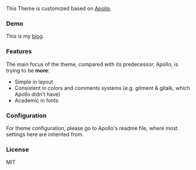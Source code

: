 This Theme is customized based on [Apollo](https://github.com/pinggod/hexo-theme-apollo).

### Demo

This is my [blog](http://www.allenfrostline.com).

### Features

The main focus of the theme, compared with its predecessor, Apollo, is trying to be **more**:

- Simple in layout
- Consistent in colors and comments systems (e.g. gitment & gitalk, which Apollo didn't have)
- Academic in fonts

### Configuration

For theme configuration, please go to Apollo's readme file, where most settings here are inherited from.

### License

MIT

